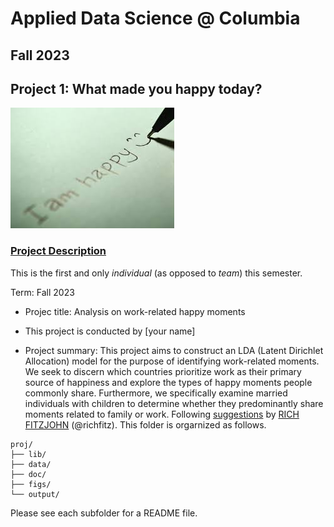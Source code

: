 # Applied Data Science @ Columbia
## Fall 2023
## Project 1: What made you happy today?

![image](figs/title.jpeg)

### [Project Description](doc/Proj1_desc.md)
This is the first and only *individual* (as opposed to *team*) this semester. 

Term: Fall 2023

+ Projec title: Analysis on work-related happy moments
+ This project is conducted by [your name]

+ Project summary: This project aims to construct an LDA (Latent Dirichlet Allocation) model for the purpose of identifying work-related moments. We seek to discern which countries prioritize work as their primary source of happiness and explore the types of happy moments people commonly share. Furthermore, we specifically examine married individuals with children to determine whether they predominantly share moments related to family or work.
Following [suggestions](http://nicercode.github.io/blog/2013-04-05-projects/) by [RICH FITZJOHN](http://nicercode.github.io/about/#Team) (@richfitz). This folder is orgarnized as follows.

```
proj/
├── lib/
├── data/
├── doc/
├── figs/
└── output/
```

Please see each subfolder for a README file.
